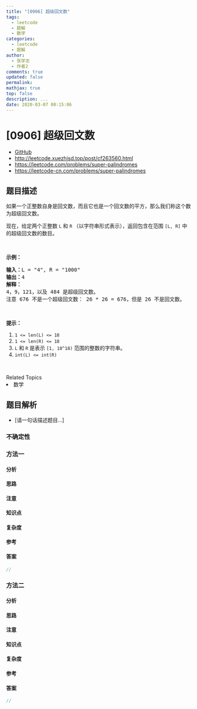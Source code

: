 ```yaml
---
title: "[0906] 超级回文数"
tags:
  - leetcode
  - 题解
  - 数学
categories:
  - leetcode
  - 题解
author:
  - 张学志
  - 作者2
comments: true
updated: false
permalink:
mathjax: true
top: false
description: ...
date: 2020-03-07 00:15:06
---
```



# [0906] 超级回文数
* [GitHub](https://github.com/algoboy101/LeetCodeCrowdsource/tree/master/_posts/QA/%5B0906%5D%20%E8%B6%85%E7%BA%A7%E5%9B%9E%E6%96%87%E6%95%B0.md)
* http://leetcode.xuezhisd.top/post/cf263560.html
* https://leetcode.com/problems/super-palindromes
* https://leetcode-cn.com/problems/super-palindromes


## 题目描述

<p>如果一个正整数自身是回文数，而且它也是一个回文数的平方，那么我们称这个数为超级回文数。</p>

<p>现在，给定两个正整数&nbsp;<code>L</code> 和&nbsp;<code>R</code> （以字符串形式表示），返回包含在范围 <code>[L, R]</code> 中的超级回文数的数目。</p>

<p>&nbsp;</p>

<p><strong>示例：</strong></p>

<pre><strong>输入：</strong>L = &quot;4&quot;, R = &quot;1000&quot;
<strong>输出：</strong>4
<strong>解释：
</strong>4，9，121，以及 484 是超级回文数。
注意 676 不是一个超级回文数： 26 * 26 = 676，但是 26 不是回文数。</pre>

<p>&nbsp;</p>

<p><strong>提示：</strong></p>

<ol>
	<li><code>1 &lt;= len(L) &lt;= 18</code></li>
	<li><code>1 &lt;= len(R) &lt;= 18</code></li>
	<li><code>L</code> 和&nbsp;<code>R</code>&nbsp;是表示&nbsp;<code>[1, 10^18)</code>&nbsp;范围的整数的字符串。</li>
	<li><code>int(L) &lt;= int(R)</code></li>
</ol>

<p>&nbsp;</p>
<div><div>Related Topics</div><div><li>数学</li></div></div>


## 题目解析
* [请一句话描述题目...]

### 不确定性


### 方法一

#### 分析

#### 思路

#### 注意

#### 知识点

#### 复杂度

#### 参考

#### 答案

```cpp
//
```


### 方法二

#### 分析

#### 思路

#### 注意

#### 知识点

#### 复杂度

#### 参考

#### 答案

```cpp
//
```


